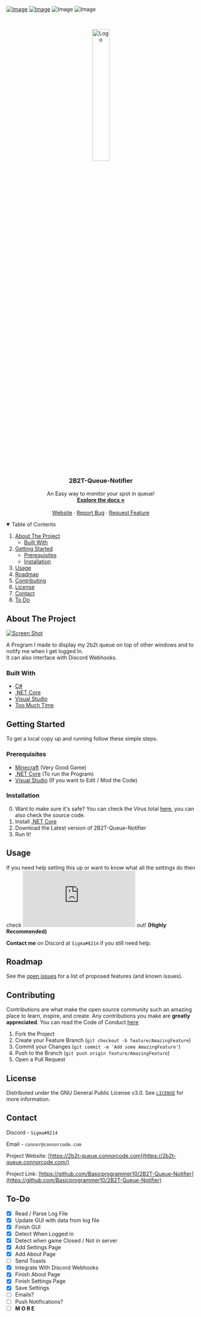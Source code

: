 
[![Image](https://img.shields.io/badge/Download-V0.1.0-sucess?style=for-the-badge)](https://github.com/Basicprogrammer10/2B2T-Queue-Notifier/releases/download/0.1.0/2B2T-Queue-Notifier_Portable.exe) 
[![Image](https://img.shields.io/badge/.NET-V4.7.2+-informational?style=for-the-badge)](https://dotnet.microsoft.com/) 
![Image](https://img.shields.io/badge/Windows-10-green?style=for-the-badge) 
![Image](https://img.shields.io/badge/Contains-Tasty_Spaghetti_Code-orange?style=for-the-badge)

<br />
<p align="center">
  <a href="https://2b2t-queue.connorcode.com/">
    <img src="https://b2t-queue.web.app/assets/images/2b2t.png" alt="Logo" width="30%" />
  </a>

  <h3 align="center">2B2T-Queue-Notifier</h3>

  <p align="center">
    An Easy way to monitor your spot in queue!
    <br />
    <a href="https://github.com/Basicprogrammer10/2B2T-Queue-Notifier/blob/master/Settings.md"><strong>Explore the docs »</strong></a>
    <br />
    <br />
    <a href="https://2b2t-queue.connorcode.com/">Website</a>
    ·
    <a href="https://github.com/Basicprogrammer10/2B2T-Queue-Notifier/issues">Report Bug</a>
    ·
    <a href="https://github.com/Basicprogrammer10/2B2T-Queue-Notifier/issues">Request Feature</a>
  </p>
</p>


<!-- TABLE OF CONTENTS -->
<details open="open">
  <summary>Table of Contents</summary>
  <ol>
    <li>
      <a href="#about-the-project">About The Project</a>
      <ul>
        <li><a href="#built-with">Built With</a></li>
      </ul>
    </li>
    <li>
      <a href="#getting-started">Getting Started</a>
      <ul>
        <li><a href="#prerequisites">Prerequisites</a></li>
        <li><a href="#installation">Installation</a></li>
      </ul>
    </li>
    <li><a href="#usage">Usage</a></li>
    <li><a href="#roadmap">Roadmap</a></li>
    <li><a href="#contributing">Contributing</a></li>
    <li><a href="#license">License</a></li>
    <li><a href="#contact">Contact</a></li>
    <li><a href="#to-do">To Do</a></li>
  </ol>
</details>



<!-- ABOUT THE PROJECT -->
## About The Project

[![Screen Shot](https://i.imgur.com/zDyJ1O6.png)](https://github.com/Basicprogrammer10/2B2T-Queue-Notifier)

A Program I made to display my 2b2t queue on top of other windows and to notify me when I get logged In.<br/>
It can also interface with Discord Webhooks.

### Built With

* [C#](https://docs.microsoft.com/en-us/dotnet/csharp/)
* [.NET Core](https://dotnet.microsoft.com/)
* [Visual Studio](https://visualstudio.microsoft.com/)
* [Too Much Time](http://no-life.urbanup.com/12088813)



<!-- GETTING STARTED -->
## Getting Started

To get a local copy up and running follow these simple steps.

### Prerequisites

* [Minecraft](https://www.minecraft.net/en-us/) (Very Good Game)
* [.NET Core](https://dotnet.microsoft.com/) (To run the Program)
* [Visual Studio](https://visualstudio.microsoft.com/) (If you want to Edit / Mod the Code)

### Installation

0.  Want to make sure it's safe? You can check the Virus total [here](https://www.virustotal.com/gui/file/65637ec39a54bef2c195a6e392c10dce2810fc9e4580ff901ce804c7fb072488/detection), you can also check the source code.
1. Install [.NET Core](https://dotnet.microsoft.com/)
2. Download the Latest version of 2B2T-Queue-Notifier
3. Run It!

<!-- USAGE EXAMPLES -->
## Usage

If you need help setting this up or want to know what all the settings do then check **![this](https://github.com/Basicprogrammer10/2B2T-Queue-Notifier/blob/master/Settings.md)** out! **(Highly Recommended)**

**Contact me** on Discord at `Sigma#8214` if you still need help.



<!-- ROADMAP -->
## Roadmap

See the [open issues](https://github.com/github_username/repo_name/issues) for a list of proposed features (and known issues).



<!-- CONTRIBUTING -->
## Contributing

Contributions are what make the open source community such an amazing place to learn, inspire, and create. Any contributions you make are **greatly appreciated**. You can read the Code of Conduct [here](https://github.com/Basicprogrammer10/2B2T-Queue-Notifier/blob/master/CODE_OF_CONDUCT.md)

1. Fork the Project
2. Create your Feature Branch (`git checkout -b feature/AmazingFeature`)
3. Commit your Changes (`git commit -m 'Add some AmazingFeature'`)
4. Push to the Branch (`git push origin feature/AmazingFeature`)
5. Open a Pull Request



<!-- LICENSE -->
## License

Distributed under the GNU General Public License v3.0. See [`LICENSE`](https://github.com/Basicprogrammer10/2B2T-Queue-Notifier/blob/master/LICENSE) for more information.



<!-- CONTACT -->
## Contact

Discord - `Sigma#8214`

Email - `connor@connorcode.com`

Project Website: [https://2b2t-queue.connorcode.com](https://2b2t-queue.connorcode.com/)

Project Link: [https://github.com/Basicprogrammer10/2B2T-Queue-Notifier](https://github.com/Basicprogrammer10/2B2T-Queue-Notifier)

## To-Do

- [X] Read / Parse Log File
- [X] Update GUI with data from log file
- [X] Finish GUI
- [X] Detect When Logged in
- [X] Detect when game Closed / Not in server
- [X] Add Settings Page
- [X] Add About Page
- [ ] Send Toasts
- [X] Integrate With Discord Webhooks
- [X] Finish About Page
- [X] Finish Settings Page
- [X] Save Settings
- [ ] Emails?
- [ ] Push Notifications?
- [ ] **M O R E**

[contributors-shield]: https://img.shields.io/github/contributors/github_username/repo.svg?style=for-the-badge
[contributors-url]: https://github.com/github_username/repo/graphs/contributors
[forks-shield]: https://img.shields.io/github/forks/github_username/repo.svg?style=for-the-badge
[forks-url]: https://github.com/github_username/repo/network/members
[stars-shield]: https://img.shields.io/github/stars/github_username/repo.svg?style=for-the-badge
[stars-url]: https://github.com/github_username/repo/stargazers
[issues-shield]: https://img.shields.io/github/issues/github_username/repo.svg?style=for-the-badge
[issues-url]: https://github.com/github_username/repo/issues
[license-shield]: https://img.shields.io/github/license/github_username/repo.svg?style=for-the-badge
[license-url]: https://github.com/github_username/repo/blob/master/LICENSE.txt
[linkedin-shield]: https://img.shields.io/badge/-LinkedIn-black.svg?style=for-the-badge&logo=linkedin&colorB=555
[linkedin-url]: https://linkedin.com/in/github_username

